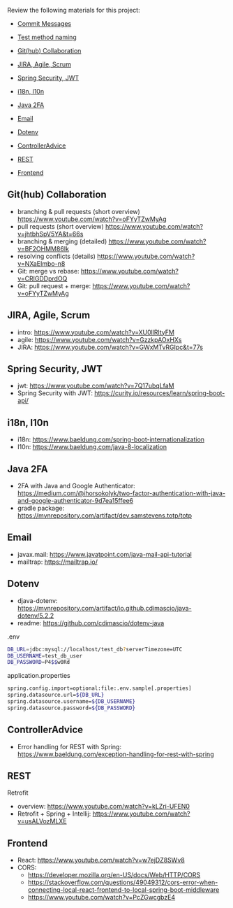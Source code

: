 Review the following materials for this project:

- [Commit Messages](https://chris.beams.io/posts/git-commit/)
- [Test method naming](https://enterprisecraftsmanship.com/posts/you-naming-tests-wrong/)

- [Git(hub) Collaboration](#github-collaboration)
- [JIRA, Agile, Scrum](#jira-agile-scrum)
- [Spring Security, JWT](#spring-security-jwt)
- [i18n, l10n](#i18n-l10n)
- [Java 2FA](#java-2fa)
- [Email](#email)
- [Dotenv](#dotenv)
- [ControllerAdvice](#controlleradvice)
- [REST](#rest)
- [Frontend](#frontend)

## Git(hub) Collaboration
- branching & pull requests (short overview) https://www.youtube.com/watch?v=oFYyTZwMyAg
- pull requests (short overview) https://www.youtube.com/watch?v=jhtbhSpV5YA&t=66s
- branching & merging (detailed) https://www.youtube.com/watch?v=BF2OHMM86Ik
- resolving conflicts (details) https://www.youtube.com/watch?v=NXaEImbo-n8
- Git: merge vs rebase: https://www.youtube.com/watch?v=CRlGDDprdOQ
- Git: pull request + merge: https://www.youtube.com/watch?v=oFYyTZwMyAg

## JIRA, Agile, Scrum

- intro: https://www.youtube.com/watch?v=XU0llRltyFM
- agile: https://www.youtube.com/watch?v=GzzkpAOxHXs
- JIRA: https://www.youtube.com/watch?v=GWxMTvRGIpc&t=77s

## Spring Security, JWT

- jwt: https://www.youtube.com/watch?v=7Q17ubqLfaM
- Spring Security with JWT: https://curity.io/resources/learn/spring-boot-api/

## i18n, l10n

- i18n: https://www.baeldung.com/spring-boot-internationalization
- l10n: https://www.baeldung.com/java-8-localization

## Java 2FA

- 2FA with Java and Google Authenticator: https://medium.com/@ihorsokolyk/two-factor-authentication-with-java-and-google-authenticator-9d7ea15ffee6
- gradle package: https://mvnrepository.com/artifact/dev.samstevens.totp/totp

## Email

- javax.mail: https://www.javatpoint.com/java-mail-api-tutorial
- mailtrap: https://mailtrap.io/

## Dotenv

- djava-dotenv: https://mvnrepository.com/artifact/io.github.cdimascio/java-dotenv/5.2.2
- readme: https://github.com/cdimascio/dotenv-java

.env
```bash
DB_URL=jdbc:mysql://localhost/test_db?serverTimezone=UTC
DB_USERNAME=test_db_user
DB_PASSWORD=P4$$w0Rd
```

application.properties
```bash
spring.config.import=optional:file:.env.sample[.properties]
spring.datasource.url=${DB_URL}
spring.datasource.username=${DB_USERNAME}
spring.datasource.password=${DB_PASSWORD}
```

## ControllerAdvice

- Error handling for REST with Spring: https://www.baeldung.com/exception-handling-for-rest-with-spring

## REST

Retrofit
- overview: https://www.youtube.com/watch?v=kLZri-UFEN0
- Retrofit + Spring + Intellij: https://www.youtube.com/watch?v=usALVozMLXE

## Frontend

- React: https://www.youtube.com/watch?v=w7ejDZ8SWv8
- CORS:
    - https://developer.mozilla.org/en-US/docs/Web/HTTP/CORS
    - https://stackoverflow.com/questions/49049312/cors-error-when-connecting-local-react-frontend-to-local-spring-boot-middleware
    - https://www.youtube.com/watch?v=PcZGwcgbzE4

